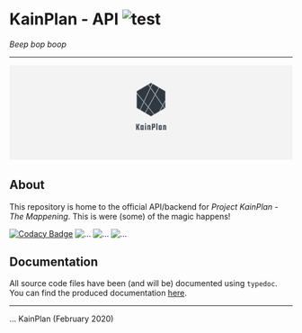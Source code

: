 # KainPlan - API ![test](https://github.com/KainPlan/api/workflows/test/badge.svg?branch=master)
_Beep bop boop_

---

![banner](media/logo-banner.png)

## About

This repository is home to the official API/backend for _Project KainPlan - The Mappening_. This is were (some) of the magic happens!

[![Codacy Badge](https://api.codacy.com/project/badge/Grade/6379c9d6eb5848f2b1186d4166065f92)](https://www.codacy.com/gh/KainPlan/api?utm_source=github.com&amp;utm_medium=referral&amp;utm_content=KainPlan/api&amp;utm_campaign=Badge_Grade) ![...](https://img.shields.io/github/languages/count/KainPlan/api) ![...](https://img.shields.io/github/languages/top/KainPlan/api) ![...](https://img.shields.io/github/last-commit/KainPlan/api)

## Documentation

All source code files have been (and will be) documented using `typedoc`. You can find the produced documentation [here](docs/README.md).

---

... KainPlan (February 2020)
